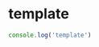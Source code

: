 # template

<!-- MARKRUN-DATA {
    titleprefix: "markrun"
} -->


````js
console.log('template')
````
